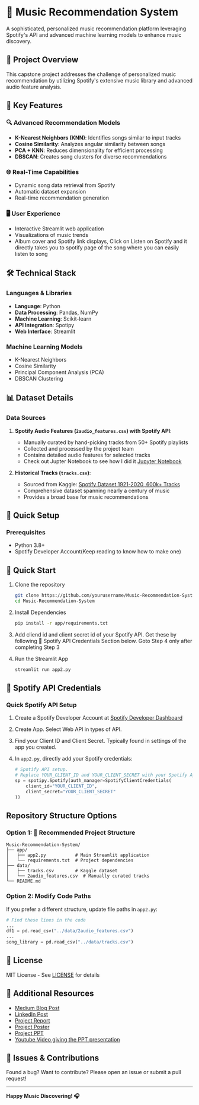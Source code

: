 # 🎵 Music Recommendation System

A sophisticated, personalized music recommendation platform leveraging Spotify's API and advanced machine learning models to enhance music discovery.

## 🌟 Project Overview

This capstone project addresses the challenge of personalized music recommendation by utilizing Spotify's extensive music library and advanced audio feature analysis.

## 🎯 Key Features

### 🔍 Advanced Recommendation Models
- **K-Nearest Neighbors (KNN)**: Identifies songs similar to input tracks
- **Cosine Similarity**: Analyzes angular similarity between songs
- **PCA + KNN**: Reduces dimensionality for efficient processing
- **DBSCAN**: Creates song clusters for diverse recommendations

### 🌐 Real-Time Capabilities
- Dynamic song data retrieval from Spotify
- Automatic dataset expansion
- Real-time recommendation generation

### 🖥️ User Experience
- Interactive Streamlit web application
- Visualizations of music trends
- Album cover and Spotify link displays, Click on Listen on Spotify and it directly takes you to spotify page of the song where you can easily listen to song

## 🛠️ Technical Stack

### Languages & Libraries
- **Language**: Python
- **Data Processing**: Pandas, NumPy
- **Machine Learning**: Scikit-learn
- **API Integration**: Spotipy
- **Web Interface**: Streamlit

### Machine Learning Models
- K-Nearest Neighbors
- Cosine Similarity
- Principal Component Analysis (PCA)
- DBSCAN Clustering

## 📊 Dataset Details

### Data Sources
1. **Spotify Audio Features (`2audio_features.csv`) with Spotify API**: 
   - Manually curated by hand-picking tracks from 50+ Spotify playlists
   - Collected and processed by the project team
   - Contains detailed audio features for selected tracks
   - Check out Jupter Notebook to see how I did it [Jupyter Notebook](2MRS.ipynb)

2. **Historical Tracks (`tracks.csv`)**: 
   - Sourced from Kaggle: [Spotify Dataset 1921-2020, 600k+ Tracks](https://www.kaggle.com/datasets/yamaerenay/spotify-dataset-19212020-600k-tracks?select=tracks.csv)
   - Comprehensive dataset spanning nearly a century of music
   - Provides a broad base for music recommendations

## 🚀 Quick Setup

### Prerequisites
- Python 3.8+
- Spotify Developer Account(Keep reading to know how to make one)

## 🚀 Quick Start

1. Clone the repository
   ```bash
   git clone https://github.com/yourusername/Music-Recommendation-System.git
   cd Music-Recommendation-System
   ```

2. Install Dependencies
   ```bash
   pip install -r app/requirements.txt
   ```
   
3. Add cliend id and client secret id of your Spotify API. Get these by following 🔐 Spotify API Credentials Section below. Goto Step 4 only after completing Step 3
 
4. Run the Streamlit App
   ```bash
   streamlit run app2.py
   ```

## 🔐 Spotify API Credentials

### Quick Spotify API Setup
1. Create a Spotify Developer Account at [Spotify Developer Dashboard](https://developer.spotify.com/dashboard/)

2. Create App. Select Web API in types of API. 

3. Find your Client ID and Client Secret. Typically found in settings of the app you created.

4. In `app2.py`, directly add your Spotify credentials:
   ```python
   # Spotify API setup.
   # Replace YOUR_CLIENT_ID and YOUR_CLIENT_SECRET with your Spotify Api client id and client secret id 
   sp = spotipy.Spotify(auth_manager=SpotifyClientCredentials(
       client_id="YOUR_CLIENT_ID",
       client_secret="YOUR_CLIENT_SECRET"
   ))
   ```

## Repository Structure Options

### Option 1: 📁 Recommended Project Structure
```
Music-Recommendation-System/
├── app/
│   ├── app2.py           # Main Streamlit application
│   └── requirements.txt  # Project dependencies
├── data/
│   ├── tracks.csv        # Kaggle dataset
│   └── 2audio_features.csv  # Manually curated tracks
└── README.md
```
### Option 2: Modify Code Paths
If you prefer a different structure, update file paths in `app2.py`:
```python
# Find these lines in the code 
...
df1 = pd.read_csv("../data/2audio_features.csv")
...
song_library = pd.read_csv("../data/tracks.csv")
```

## 📝 License
MIT License - See [LICENSE](LICENSE) for details

## 🔗 Additional Resources
- [Medium Blog Post](https://medium.com/@2103a52159/discover-your-next-favorite-song-building-a-music-recommendation-system-ce998fd229a3)
- [LinkedIn Post](https://www.linkedin.com/posts/naveed-sharief-b0ba1b252_machinelearning-musictech-aiinnovation-activity-7264335292780748800-zSgd?utm_source=share&utm_medium=member_desktop)
- [Project Report](reports/Final-Report.pdf)
- [Project Poster](reports/Poster.pdf)
- [Project PPT](reports/PPT.ppt)
- [Youtube Video giving the PPT presentation](https://youtu.be/McpnVNAPNQo?si=87_OhFmZ4dh3LOug)

## 🐛 Issues & Contributions
Found a bug? Want to contribute? Please open an issue or submit a pull request!

---

**Happy Music Discovering! 🎧**
